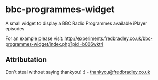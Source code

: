 bbc-programmes-widget
=====================

A small widget to display a BBC Radio Programmes available iPlayer episodes

For an example please visit: http://experiments.fredbradley.co.uk/bbc-programmes-widget/index.php?pid=b006wkt4

## Attributation ##
Don't steal without saying thankyou! :) - thankyou@fredbradley.co.uk
